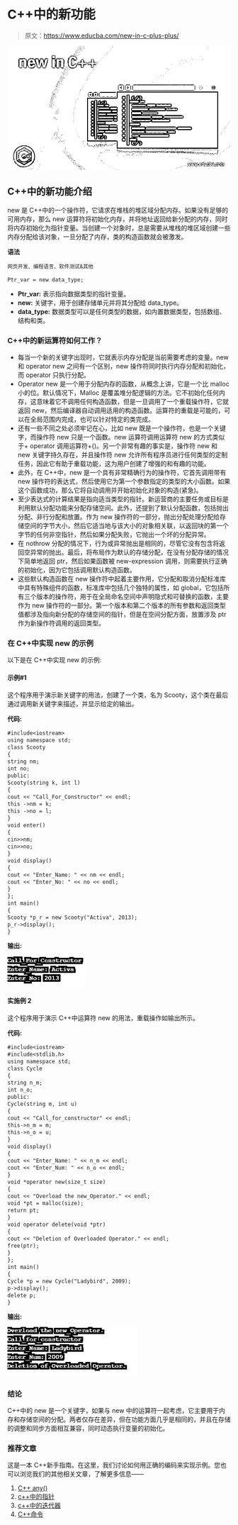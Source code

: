 # C++中的新功能

> 原文：<https://www.educba.com/new-in-c-plus-plus/>

![new-in-C++](img/8cc0d8a694728f04dd95ba47c48f9b37.png)



## C++中的新功能介绍

new 是 C++中的一个操作符，它请求在堆栈的堆区域分配内存。如果没有足够的可用内存，那么 new 运算符将初始化内存，并将地址返回给新分配的内存，同时将内存初始化为指针变量。当创建一个对象时，总是需要从堆栈的堆区域创建一些内存分配给该对象，一旦分配了内存，类的构造函数就会被激发。

**语法**

<small>网页开发、编程语言、软件测试&其他</small>

```
Ptr_var = new data_type;
```

*   **Ptr_var:** 表示指向数据类型的指针变量。
*   **new:** 关键字，用于创建存储单元并将其分配给 data_type。
*   **data_type:** 数据类型可以是任何类型的数据，如内置数据类型，包括数组、结构和类。

### C++中的新运算符如何工作？

*   每当一个新的关键字出现时，它就表示内存分配是当前需要考虑的变量。new 和 operator new 之间有一个区别，new 操作符同时执行内存分配和初始化，而 operator 只执行分配。
*   Operator new 是一个用于分配内存的函数，从概念上讲，它是一个比 malloc 小的位。默认情况下，Malloc 是覆盖堆分配逻辑的方法。它不初始化任何内存，这意味着它不调用任何构造函数，但是一旦调用了一个重载操作符，它就返回 new，然后编译器自动调用适用的构造函数。运算符的重载是可能的，可以在全局范围内完成，也可以针对特定的类完成。
*   还有一些不同之处必须牢记在心，比如 new 既是一个操作符，也是一个关键字，而操作符 new 只是一个函数。new 运算符调用运算符 new 的方式类似于+ operator 调用运算符+()。另一个非常有趣的事实是，操作符 new 和 new 关键字持久存在，并且操作符 new 允许所有程序员进行任何类型的定制任务，因此它有助于重载功能，这为用户创建了增强的和有趣的功能。
*   此外，在 C++中，new 是一个具有非常精确行为的操作符，它首先调用带有 new 操作符的表达式，然后使用它为第一个参数指定的类型的大小函数。如果这个函数成功，那么它将自动调用并开始初始化对象的构造(紧急)。
*   至少表达式的计算结果是指向适当类型的指针。新运营商的主要任务或目标是利用默认分配功能来分配存储空间。此外，还提到了默认分配函数，包括抛出分配、非行分配和放置。作为 new 操作符的一部分，抛出分配处理分配给存储空间的字节大小，然后它适当地与该大小的对象相关联，以返回块的第一个字节的任何非空指针，然后如果分配失败，它抛出一个坏的分配异常。
*   在 nothrow 分配的情况下，行为或异常抛出是相同的，尽管它没有包含将返回空异常的抛出。最后，将布局作为默认的存储分配，在没有分配存储的情况下简单地返回 ptr，然后如果函数被 new-expression 调用，则需要执行正确的初始化，因为它包括调用默认构造函数。
*   这些默认构造函数在 new 操作符中起着主要作用，它分配和取消分配标准库中具有特殊组件的函数，标准库中包括几个独特的属性，如 global，它包括所有三个版本的操作符，用于在全局命名空间中声明隐式和可替换的函数，主要作为 new 操作符的一部分。第一个版本和第二个版本的所有参数和返回类型值都涉及指向新分配的存储空间的指针，但是在空间分配方面，放置涉及 ptr 作为新操作符调用的返回类型。

### 在 C++中实现 new 的示例

以下是在 C++中实现 new 的示例:

#### 示例#1

这个程序用于演示新关键字的用法，创建了一个类，名为 Scooty，这个类在最后通过调用新关键字来描述，并显示给定的输出。

**代码:**

```
#include<iostream>
using namespace std;
class Scooty
{
string nm;
int no;
public:
Scooty(string k, int l)
{
cout << "Call_For_Constructor" << endl;
this ->nm = k;
this ->no = l;
}
void enter()
{
cin>>nm;
cin>>no;
}
void display()
{
cout << "Enter_Name: " << nm << endl;
cout << "Enter_No: " << no << endl;
}
};
int main()
{
Scooty *p_r = new Scooty("Activa", 2013);
p_r->display();
}
```

**输出:**

![new in C++ - 1](img/f1918e9da7968feffb5870c4e844aceb.png)



#### 实施例 2

这个程序用于演示 C++中运算符 new 的用法，重载操作如输出所示。

**代码:**

```
#include<iostream>
#include<stdlib.h>
using namespace std;
class Cycle
{
string n_m;
int n_o;
public:
Cycle(string m, int u)
{
cout << "Call_for_constructor" << endl;
this->n_m = m;
this->n_o = u;
}
void display()
{
cout << "Enter_Name: " << n_m << endl;
cout << "Enter_Num: " << n_o << endl;
}
void *operator new(size_t size)
{
cout << "Overload the new_Operator." << endl;
void *pt = malloc(size);
return pt;
}
void operator delete(void *ptr)
{
cout << "Deletion of Overloaded Operator." << endl;
free(ptr);
}
};
int main()
{
Cycle *p = new Cycle("Ladybird", 2009);
p->display();
delete p;
}
```

**输出:**

![new in C++ -2](img/0f758d302af0c35ec179c0521a2dabe2.png)



### 结论

C++中的 new 是一个关键字，如果与 new 中的运算符一起考虑，它主要用于内存和存储空间的分配。两者仅存在差异，但在功能方面几乎是相同的，并且在存储的调整和同步方面相互兼容，同时动态执行变量的初始化。

### 推荐文章

这是一本 C++新手指南。在这里，我们讨论如何用正确的编码来实现示例。您也可以浏览我们的其他相关文章，了解更多信息——

1.  [C++ any()](https://www.educba.com/c-plus-plus-any/)
2.  [c++中的指针](https://www.educba.com/pointers-in-c-plus-plus/?source=leftnav)
3.  [c++中的迭代器](https://www.educba.com/iterator-in-c-plus-plus/?source=leftnav)
4.  [C++命令](https://www.educba.com/c-plus-plus-commands/?source=leftnav)





